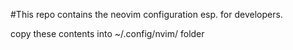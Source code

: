 #This repo contains the neovim configuration esp. for developers.

copy these contents into ~/.config/nvim/ folder


